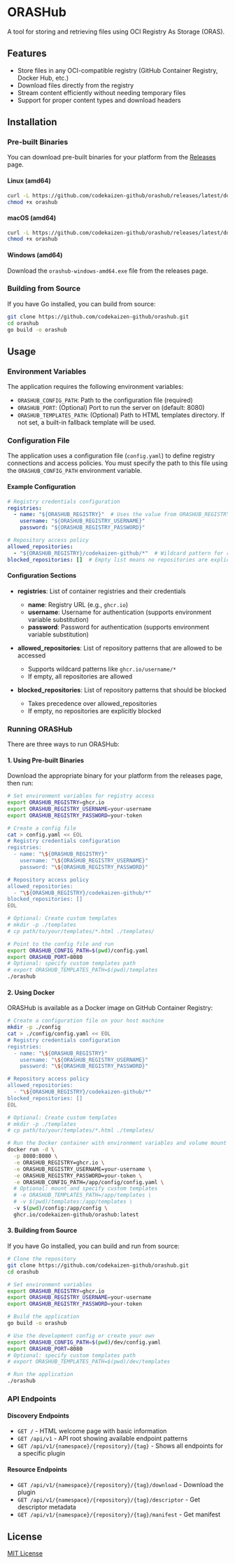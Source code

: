 # ORASHub

A tool for storing and retrieving files using OCI Registry As Storage (ORAS).

## Features

- Store files in any OCI-compatible registry (GitHub Container Registry, Docker Hub, etc.)
- Download files directly from the registry
- Stream content efficiently without needing temporary files
- Support for proper content types and download headers

## Installation

### Pre-built Binaries

You can download pre-built binaries for your platform from the [Releases](https://github.com/codekaizen-github/orashub/releases) page.

#### Linux (amd64)
```bash
curl -L https://github.com/codekaizen-github/orashub/releases/latest/download/orashub-linux-amd64 -o orashub
chmod +x orashub
```

#### macOS (amd64)
```bash
curl -L https://github.com/codekaizen-github/orashub/releases/latest/download/orashub-darwin-amd64 -o orashub
chmod +x orashub
```

#### Windows (amd64)
Download the `orashub-windows-amd64.exe` file from the releases page.

### Building from Source

If you have Go installed, you can build from source:

```bash
git clone https://github.com/codekaizen-github/orashub.git
cd orashub
go build -o orashub
```

## Usage

### Environment Variables

The application requires the following environment variables:

- `ORASHUB_CONFIG_PATH`: Path to the configuration file (required)
- `ORASHUB_PORT`: (Optional) Port to run the server on (default: 8080)
- `ORASHUB_TEMPLATES_PATH`: (Optional) Path to HTML templates directory. If not set, a built-in fallback template will be used.

### Configuration File

The application uses a configuration file (`config.yaml`) to define registry connections and access policies. You must specify the path to this file using the `ORASHUB_CONFIG_PATH` environment variable.

#### Example Configuration

```yaml
# Registry credentials configuration
registries:
  - name: "${ORASHUB_REGISTRY}"  # Uses the value from ORASHUB_REGISTRY environment variable
    username: "${ORASHUB_REGISTRY_USERNAME}"
    password: "${ORASHUB_REGISTRY_PASSWORD}"

# Repository access policy
allowed_repositories:
  - "${ORASHUB_REGISTRY}/codekaizen-github/*"  # Wildcard pattern for repositories
blocked_repositories: []  # Empty list means no repositories are explicitly blocked
```

#### Configuration Sections

- **registries**: List of container registries and their credentials
  - **name**: Registry URL (e.g., `ghcr.io`)
  - **username**: Username for authentication (supports environment variable substitution)
  - **password**: Password for authentication (supports environment variable substitution)

- **allowed_repositories**: List of repository patterns that are allowed to be accessed
  - Supports wildcard patterns like `ghcr.io/username/*`
  - If empty, all repositories are allowed

- **blocked_repositories**: List of repository patterns that should be blocked
  - Takes precedence over allowed_repositories
  - If empty, no repositories are explicitly blocked

### Running ORASHub

There are three ways to run ORASHub:

#### 1. Using Pre-built Binaries

Download the appropriate binary for your platform from the releases page, then run:

```bash
# Set environment variables for registry access
export ORASHUB_REGISTRY=ghcr.io
export ORASHUB_REGISTRY_USERNAME=your-username
export ORASHUB_REGISTRY_PASSWORD=your-token

# Create a config file
cat > config.yaml << EOL
# Registry credentials configuration
registries:
  - name: "\${ORASHUB_REGISTRY}"
    username: "\${ORASHUB_REGISTRY_USERNAME}"
    password: "\${ORASHUB_REGISTRY_PASSWORD}"

# Repository access policy
allowed_repositories:
  - "\${ORASHUB_REGISTRY}/codekaizen-github/*"
blocked_repositories: []
EOL

# Optional: Create custom templates
# mkdir -p ./templates
# cp path/to/your/templates/*.html ./templates/

# Point to the config file and run
export ORASHUB_CONFIG_PATH=$(pwd)/config.yaml
export ORASHUB_PORT=8080
# Optional: specify custom templates path
# export ORASHUB_TEMPLATES_PATH=$(pwd)/templates
./orashub
```

#### 2. Using Docker

ORASHub is available as a Docker image on GitHub Container Registry:

```bash
# Create a configuration file on your host machine
mkdir -p ./config
cat > ./config/config.yaml << EOL
# Registry credentials configuration
registries:
  - name: "\${ORASHUB_REGISTRY}"
    username: "\${ORASHUB_REGISTRY_USERNAME}"
    password: "\${ORASHUB_REGISTRY_PASSWORD}"

# Repository access policy
allowed_repositories:
  - "\${ORASHUB_REGISTRY}/codekaizen-github/*"
blocked_repositories: []
EOL

# Optional: Create custom templates
# mkdir -p ./templates
# cp path/to/your/templates/*.html ./templates/

# Run the Docker container with environment variables and volume mount
docker run -d \
  -p 8080:8080 \
  -e ORASHUB_REGISTRY=ghcr.io \
  -e ORASHUB_REGISTRY_USERNAME=your-username \
  -e ORASHUB_REGISTRY_PASSWORD=your-token \
  -e ORASHUB_CONFIG_PATH=/app/config/config.yaml \
  # Optional: mount and specify custom templates
  # -e ORASHUB_TEMPLATES_PATH=/app/templates \
  # -v $(pwd)/templates:/app/templates \
  -v $(pwd)/config:/app/config \
  ghcr.io/codekaizen-github/orashub:latest
```

#### 3. Building from Source

If you have Go installed, you can build and run from source:

```bash
# Clone the repository
git clone https://github.com/codekaizen-github/orashub.git
cd orashub

# Set environment variables
export ORASHUB_REGISTRY=ghcr.io
export ORASHUB_REGISTRY_USERNAME=your-username
export ORASHUB_REGISTRY_PASSWORD=your-token

# Build the application
go build -o orashub

# Use the development config or create your own
export ORASHUB_CONFIG_PATH=$(pwd)/dev/config.yaml
export ORASHUB_PORT=8080
# Optional: specify custom templates path
# export ORASHUB_TEMPLATES_PATH=$(pwd)/dev/templates

# Run the application
./orashub
```

### API Endpoints

#### Discovery Endpoints
- `GET /` - HTML welcome page with basic information
- `GET /api/v1` - API root showing available endpoint patterns
- `GET /api/v1/{namespace}/{repository}/{tag}` - Shows all endpoints for a specific plugin

#### Resource Endpoints
- `GET /api/v1/{namespace}/{repository}/{tag}/download` - Download the plugin
- `GET /api/v1/{namespace}/{repository}/{tag}/descriptor` - Get descriptor metadata
- `GET /api/v1/{namespace}/{repository}/{tag}/manifest` - Get manifest

## License

[MIT License](LICENSE)
